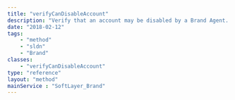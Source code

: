```yaml
---
title: "verifyCanDisableAccount"
description: "Verify that an account may be disabled by a Brand Agent.  Anything that would disqualify the account from being disabled will cause an exception to be raised. "
date: "2018-02-12"
tags:
    - "method"
    - "sldn"
    - "Brand"
classes:
    - "verifyCanDisableAccount"
type: "reference"
layout: "method"
mainService : "SoftLayer_Brand"
---
```

